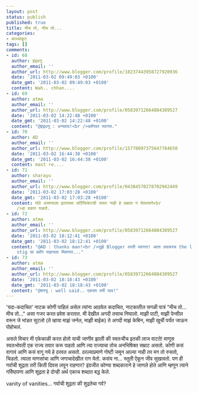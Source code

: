 ```yaml
---
layout: post
status: publish
published: true
title: मीच तो, मीच तो...
categories:
- काथ्याकूट
tags: []
comments:
- id: 68
  author: इंद्रधनू
  author_email: ''
  author_url: http://www.blogger.com/profile/10237443958727920936
  date: '2011-03-02 09:49:03 +0100'
  date_gmt: '2011-03-02 09:49:03 +0100'
  content: Wah.. chhan....
- id: 69
  author: atma
  author_email: ''
  author_url: http://www.blogger.com/profile/05839712664884389527
  date: '2011-03-02 14:22:48 +0100'
  date_gmt: '2011-03-02 14:22:48 +0100'
  content: "@इंद्रधनू : धन्यवाद!<br />ब्लॉगवर स्वागत."
- id: 70
  author: AD
  author_email: ''
  author_url: http://www.blogger.com/profile/15778097375647784650
  date: '2011-03-02 16:44:38 +0100'
  date_gmt: '2011-03-02 16:44:38 +0100'
  content: mast re....
- id: 71
  author: sharayu
  author_email: ''
  author_url: http://www.blogger.com/profile/04384570278702942449
  date: '2011-03-02 17:03:28 +0100'
  date_gmt: '2011-03-02 17:03:28 +0100'
  content: मोठे असण्याला इतरांच्या सर्टिफिकेटची जरूर नाही हे लक्षात न घेतल्याने<br
    />हा प्रकार घडतो.
- id: 72
  author: atma
  author_email: ''
  author_url: http://www.blogger.com/profile/05839712664884389527
  date: '2011-03-02 18:12:41 +0100'
  date_gmt: '2011-03-02 18:12:41 +0100'
  content: "@AD : thanks man!<br />तुझे Blogger वरती स्वागत! आता लवकरच the legendary
    stig चा ब्लॉग पाहायला मिळणार..."
- id: 73
  author: atma
  author_email: ''
  author_url: http://www.blogger.com/profile/05839712664884389527
  date: '2011-03-02 18:18:43 +0100'
  date_gmt: '2011-03-02 18:18:43 +0100'
  content: "@शरयू : well said.. एकदम वर्मी घाव!"
---
```

'यदा-कदाचित' नाटक कोणी पाहिलं असेल त्यांना आठवेल कदाचित, नाटकातील सगळी पात्रं "मीच तो... मीच तो..." असा गजर करत प्रवेश करतात. मी देखील अगदी तसाच निघालो. माझी पाटी, माझी पेन्सील वरून जे भांडत सुटलो (ते व्हाया माझं जर्नल, माझी बाईक) ते अगदी माझं केबिन, माझी खुर्ची पर्यंत जाऊन पोहोचलं.

असले विचार मी एकेकाळी करत होतो याची जाणीव झाली की स्वतःचीच इतकी लाज वाटते! माणूस स्वतःभोवती एक राज्य तयार करू पाहतो आणि त्या राज्याचा तोच अनभिषिक्त सम्राट असतो. कोणी कसं वागावं आणि कसं वागू नये हे ठरवत असतो. ठरल्याप्रमाणे गोष्टी जमून आल्या नाही तर मग तो रुसतो, चिडतो. त्याला माणसांचा आणि जगाचादेखील राग येतो. कसंय ना... स्तुती ऐकून जीव सुखावतो. पण ही गर्वाची शूद्रता तरी किती दिवस लपून राहणार? इंग्रजीत कोण्या शब्दकाराने हे जाणले होते आणि म्हणून त्याने गर्विष्ठपणा आणि शूद्रता हे दोन्ही अर्थ एकाच शब्दात बद्ध केले.

vanity of vanities... गर्वाची शूद्रता की शुद्रतेचा गर्व?
